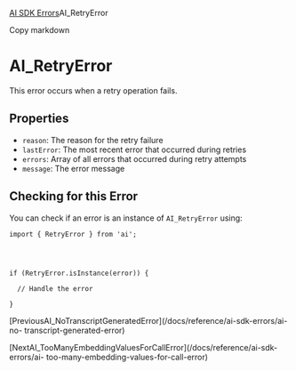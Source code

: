 [AI SDK Errors](/docs/reference/ai-sdk-errors)AI_RetryError

Copy markdown

# AI_RetryError

This error occurs when a retry operation fails.

## Properties

  * `reason`: The reason for the retry failure
  * `lastError`: The most recent error that occurred during retries
  * `errors`: Array of all errors that occurred during retry attempts
  * `message`: The error message

## Checking for this Error

You can check if an error is an instance of `AI_RetryError` using:

    
    
    import { RetryError } from 'ai';
    
    
    
    
    if (RetryError.isInstance(error)) {
    
      // Handle the error
    
    }

[PreviousAI_NoTranscriptGeneratedError](/docs/reference/ai-sdk-errors/ai-no-
transcript-generated-error)

[NextAI_TooManyEmbeddingValuesForCallError](/docs/reference/ai-sdk-errors/ai-
too-many-embedding-values-for-call-error)

